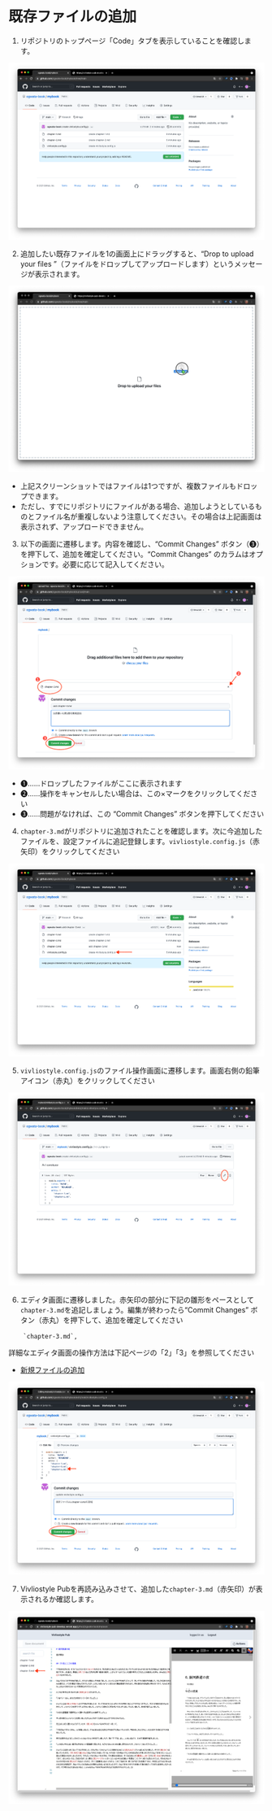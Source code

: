 # 既存ファイルの追加

1. リポジトリのトップページ「Code」タブを表示していることを確認します。

![ ](images/file-operation/adding-existing-files/fig-1.png)

2. 追加したい既存ファイルを1の画面上にドラッグすると、“Drop to upload your files ”（ファイルをドロップしてアップロードします）というメッセージが表示されます。

![ ](images/file-operation/adding-existing-files/fig-2.png)

- 上記スクリーンショットではファイルは1つですが、複数ファイルもドロップできます。
- ただし、すでにリポジトリにファイルがある場合、追加しようとしているものとファイル名が重複しないよう注意してください。その場合は上記画面は表示されず、アップロードできません。

3. 以下の画面に遷移します。内容を確認し、“Commit Changes” ボタン（❸）を押下して、追加を確定してください。“Commit Changes” のカラムはオプションです。必要に応じて記入してください。

![ ](images/file-operation/adding-existing-files/fig-3.png)

- ❶……ドロップしたファイルがここに表示されます
- ❷……操作をキャンセルしたい場合は、この×マークをクリックしてください
- ❸……問題がなければ、この “Commit Changes” ボタンを押下してください


4. `chapter-3.md`がリポジトリに追加されたことを確認します。次に今追加したファイルを、設定ファイルに追記登録します。`vivliostyle.config.js`（赤矢印）をクリックしてください

![ ](images/file-operation/adding-existing-files/fig-4.png)

5. `vivliostyle.config.js`のファイル操作画面に遷移します。画面右側の鉛筆アイコン（赤丸）をクリックしてください

![ ](images/file-operation/adding-existing-files/fig-5.png)

6. エディタ画面に遷移しました。赤矢印の部分に下記の雛形をペースとして`chapter-3.md`を追記しましょう。編集が終わったら“Commit Changes” ボタン（赤丸）を押下して、追加を確定してください

```
    `chapter-3.md`,
```

詳細なエディタ画面の操作方法は下記ページの「2」「3」を参照してください

- [新規ファイルの追加](/ja/file-operation/adding-a-new-file.md)



![ ](images/file-operation/adding-existing-files/fig-6.png)

7. Vivliostyle Pubを再読み込みさせて、追加した`chapter-3.md`（赤矢印）が表示されるか確認します。

![ ](images/file-operation/adding-existing-files/fig-7.png)